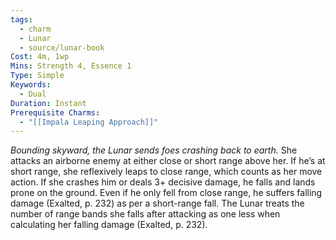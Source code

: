 ```yaml
---
tags:
  - charm
  - Lunar
  - source/lunar-book
Cost: 4m, 1wp
Mins: Strength 4, Essence 1
Type: Simple
Keywords:
  - Dual
Duration: Instant
Prerequisite Charms:
  - "[[Impala Leaping Approach]]"
---
```

*Bounding skyward, the Lunar sends foes crashing back to earth.*
She attacks an airborne enemy at either close or short range above her. If he’s at short range, she reflexively leaps to close range, which counts as her move action. If she crashes him or deals 3+ decisive damage, he falls and lands prone on the ground. Even if he only fell from close range, he suffers falling damage (Exalted, p. 232) as per a short-range fall. The Lunar treats the number of range bands she falls after attacking as one less when calculating her falling damage (Exalted, p. 232).